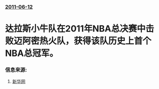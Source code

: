 ### [2011-06-12](/news/2011/06/12/index.md)

##### 
# 达拉斯小牛队在2011年NBA总决赛中击败迈阿密热火队，获得该队历史上首个NBA总冠军。




### 信息来源:

1. [新华网](https://web.archive.org/web/20110620150001/http://www.hb.xinhuanet.com/photo/2011-06/13/content_22999040.htm)

